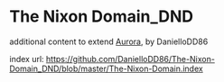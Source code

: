 # The Nixon Domain_DND
additional content to extend [Aurora](https://aurorabuilder.com/), by DanielloDD86

index url: https://github.com/DanielloDD86/The-Nixon-Domain_DND/blob/master/The-Nixon-Domain.index
